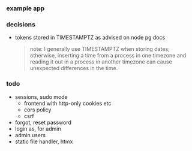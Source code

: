 ### example app

### decisions

- tokens stored in TIMESTAMPTZ as advised on node pg docs
  > note: I generally use TIMESTAMPTZ when storing dates; otherwise, inserting a time from a process in one timezone
  > and reading it out in a process in another timezone can cause unexpected differences in the time.

### todo

- sessions, sudo mode
  - frontend with http-only cookies etc
  - cors policy
  - csrf
- forgot, reset password
- login as, for admin
- admin users
- static file handler, htmx 

